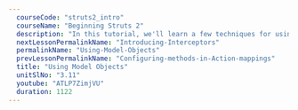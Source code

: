 ```yaml
---
  courseCode: "struts2_intro"
  courseName: "Beginning Struts 2"
  description: "In this tutorial, we'll learn a few techniques for using model objects in Struts 2 actions. We'll also learn about the ModelDriven interface."
  nextLessonPermalinkName: "Introducing-Interceptors"
  permalinkName: "Using-Model-Objects"
  prevLessonPermalinkName: "Configuring-methods-in-Action-mappings"
  title: "Using Model Objects"
  unitSlNo: "3.11"
  youtube: "ATLP7ZimjVU"
  duration: 1122
---
```

